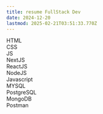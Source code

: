 ```yaml
---
title: resume FullStack Dev
date: 2024-12-20
lastmod: 2025-02-21T03:51:33.770Z
---
```

HTML\
CSS\
JS\
NextJS\
ReactJS\
NodeJS\
Javascript\
MYSQL\
PostgreSQL\
MongoDB\
Postman
